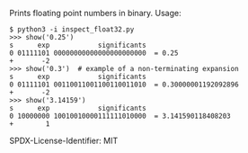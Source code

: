 Prints floating point numbers in binary. Usage:

```python3
$ python3 -i inspect_float32.py
>>> show('0.25')
s      exp            significants
0 01111101 00000000000000000000000  = 0.25
+       -2
>>> show('0.3')  # example of a non-terminating expansion
s      exp            significants
0 01111101 00110011001100110011010  = 0.30000001192092896
+       -2
>>> show('3.14159')
s      exp            significants
0 10000000 10010010000111111010000  = 3.141590118408203
+        1
```

SPDX-License-Identifier: MIT
